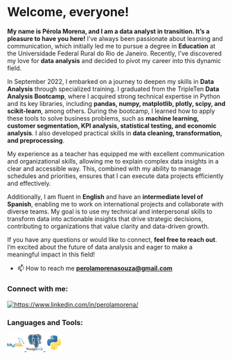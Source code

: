 <p align='center'>
  <h1> Welcome, everyone! </h1>
</p>

**My name is Pérola Morena, and I am a data analyst in transition. It’s a pleasure to have you here!** I’ve always been passionate about learning and communication, which initially led me to pursue a degree in **Education** at the Universidade Federal Rural do Rio de Janeiro. Recently, I’ve discovered my love for **data analysis** and decided to pivot my career into this dynamic field.

In September 2022, I embarked on a journey to deepen my skills in **Data Analysis** through specialized training. I graduated from the TripleTen **Data Analysis Bootcamp**, where I acquired strong technical expertise in Python and its key libraries, including **pandas, numpy, matplotlib, plotly, scipy, and scikit-learn**, among others. During the bootcamp, I learned how to apply these tools to solve business problems, such as **machine learning, customer segmentation, KPI analysis, statistical testing, and economic analysis**. I also developed practical skills in **data cleaning, transformation, and preprocessing**.

My experience as a teacher has equipped me with excellent communication and organizational skills, allowing me to explain complex data insights in a clear and accessible way. This, combined with my ability to manage schedules and priorities, ensures that I can execute data projects efficiently and effectively.

Additionally, I am fluent in **English** and have an **intermediate level of Spanish**, enabling me to work on international projects and collaborate with diverse teams. My goal is to use my technical and interpersonal skills to transform data into actionable insights that drive strategic decisions, contributing to organizations that value clarity and data-driven growth.

If you have any questions or would like to connect, **feel free to reach out**. I’m excited about the future of data analysis and eager to make a meaningful impact in this field!


- 📫 How to reach me **perolamorenasouza@gmail.com**

<h3 align="left">Connect with me:</h3>
<p align="left">
<a href="https://linkedin.com/in/https://www.linkedin.com/in/perolamorena/" target="blank"><img align="center" src="https://raw.githubusercontent.com/rahuldkjain/github-profile-readme-generator/master/src/images/icons/Social/linked-in-alt.svg" alt="https://www.linkedin.com/in/perolamorena/" height="30" width="40" /></a>
</p>

<h3 align="left">Languages and Tools:</h3>
<p align="left"> <a href="https://www.mysql.com/" target="_blank" rel="noreferrer"> <img src="https://raw.githubusercontent.com/devicons/devicon/master/icons/mysql/mysql-original-wordmark.svg" alt="mysql" width="40" height="40"/> </a> <a href="https://www.postgresql.org" target="_blank" rel="noreferrer"> <img src="https://raw.githubusercontent.com/devicons/devicon/master/icons/postgresql/postgresql-original-wordmark.svg" alt="postgresql" width="40" height="40"/> </a> <a href="https://www.python.org" target="_blank" rel="noreferrer"> <img src="https://raw.githubusercontent.com/devicons/devicon/master/icons/python/python-original.svg" alt="python" width="40" height="40"/> </a> </p>

